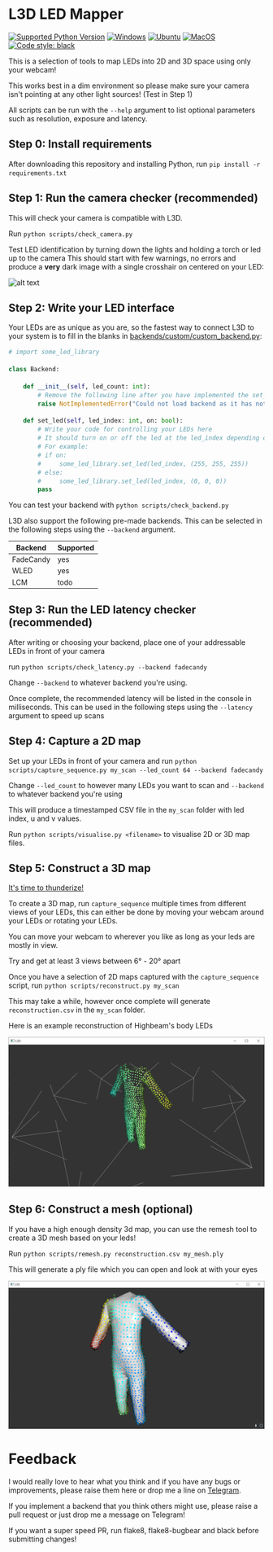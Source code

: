 # L3D LED Mapper

[![Supported Python Version](https://img.shields.io/badge/python-3.9%20%7C%203.10%20%7C%203.11-blue)]()
[![Windows](https://github.com/TheMariday/L3D/actions/workflows/test_windows.yml/badge.svg)](https://github.com/TheMariday/L3D/actions/workflows/test_windows.yml)
[![Ubuntu](https://github.com/TheMariday/L3D/actions/workflows/test_ubuntu.yml/badge.svg)](https://github.com/TheMariday/L3D/actions/workflows/test_ubuntu.yml)
[![MacOS](https://github.com/TheMariday/L3D/actions/workflows/test_mac.yml/badge.svg)](https://github.com/TheMariday/L3D/actions/workflows/test_mac.yml)
[![Code style: black](https://img.shields.io/badge/code%20style-black-000000.svg)](https://github.com/psf/black)

This is a selection of tools to map LEDs into 2D and 3D space using only your webcam!

This works best in a dim environment so please make sure your camera isn't pointing at any other light sources! (Test in
Step 1)

All scripts can be run with the `--help` argument to list optional parameters such as resolution, exposure and latency.

## Step 0: Install requirements

After downloading this repository and installing Python, run `pip install -r requirements.txt`

## Step 1: Run the camera checker (recommended)

This will check your camera is compatible with L3D.

Run `python scripts/check_camera.py`

Test LED identification by turning down the lights and holding a torch or led up to the camera
This should start with few warnings, no errors and produce a **very** dark image
with a single crosshair on centered on your LED:

![alt text](docs/images/camera_check.png "Camera Check window")

## Step 2: Write your LED interface

Your LEDs are as unique as you are,
so the fastest way to connect L3D to your system is to fill in the blanks
in [backends/custom/custom_backend.py](backends/custom/custom_backend.py):

```python
# import some_led_library

class Backend:

    def __init__(self, led_count: int):
        # Remove the following line after you have implemented the set_led function!
        raise NotImplementedError("Could not load backend as it has not been implemented, go implement it!")

    def set_led(self, led_index: int, on: bool):
        # Write your code for controlling your LEDs here
        # It should turn on or off the led at the led_index depending on the "on" variable
        # For example:
        # if on:
        #     some_led_library.set_led(led_index, (255, 255, 255))
        # else:
        #     some_led_library.set_led(led_index, (0, 0, 0))
        pass

```

You can test your backend with `python scripts/check_backend.py`

L3D also support the following pre-made backends. This can be selected in the following steps using the `--backend`
argument.

| Backend   | Supported |
|-----------|-----------|
| FadeCandy | yes       |
| WLED      | yes       |
| LCM       | todo      |

## Step 3: Run the LED latency checker (recommended)

After writing or choosing your backend, place one of your addressable LEDs in front of your camera

run `python scripts/check_latency.py --backend fadecandy`

Change `--backend` to whatever backend you're using.

Once complete, the recommended latency will be listed in the console in milliseconds.
This can be used in the following steps using the `--latency` argument to speed up scans

## Step 4: Capture a 2D map

Set up your LEDs in front of your camera and
run `python scripts/capture_sequence.py my_scan --led_count 64 --backend fadecandy`

Change `--led_count` to however many LEDs you want to scan and `--backend` to whatever backend you're using

This will produce a timestamped CSV file in the `my_scan` folder with led index, u and v values.

Run `python scripts/visualise.py <filename>` to visualise 2D or 3D map files.

## Step 5: Construct a 3D map

[It's time to thunderize!](https://cdn.jwplayer.com/previews/dtA2LXBr)

To create a 3D map, run `capture_sequence` multiple times from different views of your LEDs,
this can either be done by moving your webcam around your LEDs or rotating your LEDs.

You can move your webcam to wherever you like as long as your leds are mostly in view.

Try and get at least 3 views between 6° - 20° apart

Once you have a selection of 2D maps captured with the `capture_sequence` script,
run `python scripts/reconstruct.py my_scan`

This may take a while, however once complete will generate `reconstruction.csv` in the `my_scan` folder.

Here is an example reconstruction of Highbeam's body LEDs

![alt text](docs/images/reconstruct.png "Highbeam LED reconstruction")

## Step 6: Construct a mesh (optional)

If you have a high enough density 3d map, you can use the remesh tool to create a 3D mesh based on your leds!

Run `python scripts/remesh.py reconstruction.csv my_mesh.ply`

This will generate a ply file which you can open and look at with your eyes

![alt text](docs/images/remesh.png "Highbeam LED mesh reconstruction")

# Feedback

I would really love to hear what you think and if you have any bugs or improvements, please raise them here or drop me a
line on [Telegram](https://t.me/themariday).

If you implement a backend that you think others might use, please raise a pull request or just drop me a message on
Telegram!

If you want a super speed PR, run flake8, flake8-bugbear and black before submitting changes!